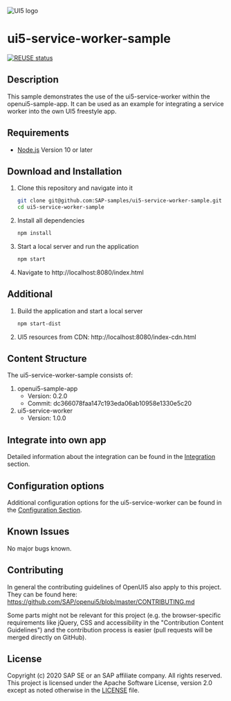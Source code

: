 ![UI5 logo](http://openui5.org/images/OpenUI5_new_big_side.png)

# ui5-service-worker-sample
[![REUSE status](https://api.reuse.software/badge/github.com/SAP-samples/ui5-service-worker-sample)](https://api.reuse.software/info/github.com/SAP-samples/ui5-service-worker-sample)

## Description

This sample demonstrates the use of the ui5-service-worker within the openui5-sample-app.
It can be used as an example for integrating a service worker into the own UI5 freestyle app.

## Requirements

- [Node.js](https://nodejs.org/) Version 10 or later

## Download and Installation

1. Clone this repository and navigate into it
    ```sh
    git clone git@github.com:SAP-samples/ui5-service-worker-sample.git
    cd ui5-service-worker-sample
    ```
1. Install all dependencies
    ```sh
    npm install
    ```

1. Start a local server and run the application
    ```sh
    npm start
    ```
   
1. Navigate to
    http://localhost:8080/index.html
    
    
## Additional
1. Build the application and start a local server
    ```sh
    npm start-dist
    ```
1. UI5 resources from CDN:
    http://localhost:8080/index-cdn.html
    
## Content Structure

The ui5-service-worker-sample consists of:
1. openui5-sample-app
    * Version: 0.2.0
    * Commit: dc366078faa147c193eda06ab10958e1330e5c20
1. ui5-service-worker
    * Version: 1.0.0

## Integrate into own app
Detailed information about the integration can be found in the
[Integration](./docs/integration.md) section.

## Configuration options
Additional configuration options for the ui5-service-worker can be found in the
[Configuration Section](./ui5-service-worker/README.md#configuration).

## Known Issues
No major bugs known.

## Contributing
In general the contributing guidelines of OpenUI5 also apply to this project. They can be found here:
https://github.com/SAP/openui5/blob/master/CONTRIBUTING.md

Some parts might not be relevant for this project (e.g. the browser-specific requirements like jQuery, CSS and accessibility in the "Contribution Content Guidelines") and the contribution process is easier (pull requests will be merged directly on GitHub).

## License
Copyright (c) 2020 SAP SE or an SAP affiliate company. All rights reserved. This project is licensed under the Apache Software License, version 2.0 except as noted otherwise in the [LICENSE](LICENSES/Apache-2.0.txt) file.
